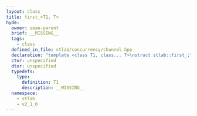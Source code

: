 ```yaml
---
layout: class
title: first_<T1, T>
hyde:
  owner: sean-parent
  brief: __MISSING__
  tags:
    - class
  defined_in_file: stlab/concurrency/channel.hpp
  declaration: "template <class T1, class... T>\nstruct stlab::first_;"
  ctor: unspecified
  dtor: unspecified
  typedefs:
    type:
      definition: T1
      description: __MISSING__
  namespace:
    - stlab
    - v2_1_0
---
```

